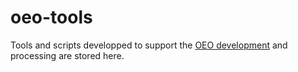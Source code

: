 # oeo-tools
Tools and scripts developped to support the [OEO development](https://github.com/OpenEnergyPlatform/ontology) and processing are stored here.
